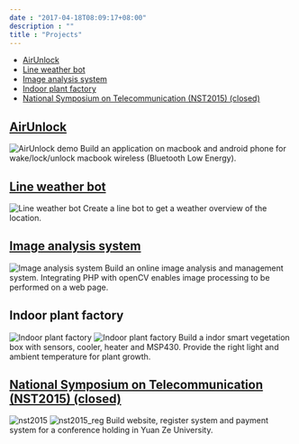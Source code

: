 ```yaml
---
date : "2017-04-18T08:09:17+08:00"
description : ""
title : "Projects"
---
```


- [AirUnlock](#airunlock-http-airunlock-qtlin-tw)
- [Line weather bot](#line-weather-bot-https-line-me-r-ti-p-40wmv6221n)
- [Image analysis system](#image-analysis-system-http-oral-qtlin-tw)
- [Indoor plant factory](#indoor-plant-factory)
- [National Symposium on Telecommunication (NST2015) (closed)](#national-symposium-on-telecommunication-nst2015-closed-http-nst2015-comm-yzu-edu-tw)

[AirUnlock](http://airunlock.qtlin.tw/)
---
![AirUnlock demo](/static/img/resume/airunlock.gif)
Build an application on macbook and android phone for wake/lock/unlock macbook wireless (Bluetooth Low Energy).

[Line weather bot](https://line.me/R/ti/p/%40wmv6221n)
---
![Line weather bot](/static/img/resume/linebot.png)
Create a line bot to get a weather overview of the location.

[Image analysis system](http://oral.qtlin.tw/)
---
![Image analysis system](/static/img/resume/oral.png)
Build an online image analysis and management system. Integrating PHP with openCV enables image processing to be performed on a web page.

Indoor plant factory
---
![Indoor plant factory](/static/img/resume/ti/android_app.png)
![Indoor plant factory](/static/img/resume/ti/plant.jpg)
Build a indor smart vegetation box with sensors, cooler, heater and MSP430. Provide the right light and ambient temperature for plant growth.

[National Symposium on Telecommunication (NST2015) (closed)](http://nst2015.comm.yzu.edu.tw/)
---
![nst2015](/static/img/resume/nst2015.jpg)
![nst2015_reg](/static/img/resume/nst2015_reg.jpg)
Build website, register system and payment system for a conference holding in Yuan Ze University.